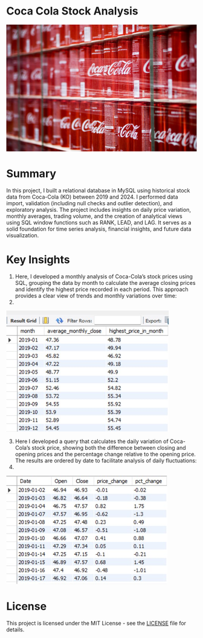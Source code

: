# Coca Cola Stock Analysis
![Img1](https://github.com/felipe-lemos-costa/SQL-Coca-Cola-Stock-Analysis/raw/main/images/Img1.jpg)

# Summary
In this project, I built a relational database in MySQL using historical stock data from Coca-Cola (KO) between 2019 and 2024. I performed data import, validation (including null checks and outlier detection), and exploratory analysis. The project includes insights on daily price variation, monthly averages, trading volume, and the creation of analytical views using SQL window functions such as RANK, LEAD, and LAG. It serves as a solid foundation for time series analysis, financial insights, and future data visualization.

# Key Insights
1. Here, I developed a monthly analysis of Coca-Cola’s stock prices using SQL, grouping the data by month to calculate the average closing prices and identify the highest price recorded in each period. This approach provides a clear view of trends and monthly variations over time:
2. 
![Img2](https://github.com/felipe-lemos-costa//SQL-Coca-Cola-Stock-Analysis/raw/main/images/Img2.jpg)

3. Here I developed a query that calculates the daily variation of Coca-Cola’s stock price, showing both the difference between closing and opening prices and the percentage change relative to the opening price. The results are ordered by date to facilitate analysis of daily fluctuations:
4. 
![Img3](https://github.com/felipe-lemos-costa//SQL-Coca-Cola-Stock-Analysis/raw/main/images/Img3.jpg)

# License
This project is licensed under the MIT License - see the [LICENSE](LICENSE) file for details.
